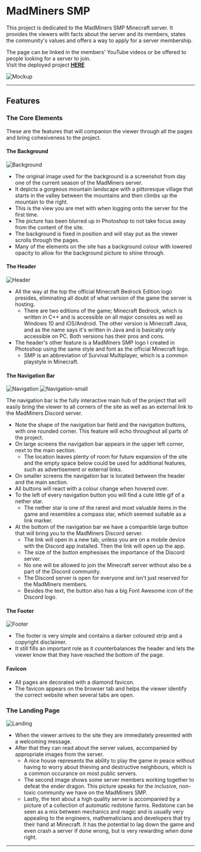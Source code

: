 # __MadMiners SMP__

This project is dedicated to the MadMiners SMP Minecraft server.
It provides the viewers with facts about the server and its members, states the community's values and offers a way to apply for a server membership.

The page can be linked in the members' YouTube videos or be offered to people looking for a server to join. <br>
Visit the deployed project [__HERE__](https://madmaddie81.github.io/mad-miners-smp/index.html)

![Mockup](assets/docs/readme-imgs/mockup.png)

<hr>

## __Features__

### __The Core Elements__

These are the features that will companion the viewer through all the pages and bring cohesiveness to the project.

#### __The Background__

![Background](assets/docs/readme-imgs/background-og.png)
* The original image used for the background is a screenshot from day one of the current season of the MadMiners server. 
* It depicts a gorgeous mountain landscape with a pittoresque village that starts in the valley between the mountains and then climbs up the mountain to the right.
* This is the view you are met with when logging onto the server for the first time.
* The picture has been blurred up in Photoshop to not take focus away from the content of the site.
* The background is fixed in position and will stay put as the viewer scrolls through the pages.
* Many of the elements on the site has a background colour with lowered opacity to allow for the background picture to shine through.

#### __The Header__

![Header](assets/docs/readme-imgs/readme-header.png)

* All the way at the top the official Minecraft Bedrock Edition logo presides, eliminating all doubt of what version of the game the server is hosting.
    * There are two editions of the game; Minecraft Bedrock, which is written in C++ and is accessible on all major consoles as well as Windows 10 and iOS/Android. The other version is Minecraft Java, and as the name says it's written in Java and is basically only accessible on PC. Both versions has their pros and cons.
* The header's other feature is a MadMiners SMP logo I created in Photoshop using the same style and font as the official Minecraft logo.
    * SMP is an abbreviation of Survival Multiplayer, which is a common playstyle in Minecraft.

#### __The Navigation Bar__

![Navigation](assets/docs/readme-imgs/nav.png) ![Navigation-small](assets/docs/readme-imgs/nav-small.png)

The navigation bar is the fully interactive main hub of the project that will easily bring the viewer to all corners of the site as well as an external link to the MadMiners Discord server.
* Note the shape of the navigation bar field and the navigation buttons, with one rounded corner. This feature will echo throughout all parts of the project.
* On large screens the navigation bar appears in the upper left corner, next to the main section.
    * The location leaves plenty of room for future expansion of the site and the empty space below could be used for additional features, such as advertisement or external links.
* On smaller screens the navigation bar is located between the header and the main section.
* All buttons will react with a colour change when hovered over.
* To the left of every navigation button you will find a cute little gif of a nether star.
    * The nether star is one of the rarest and most valuable items in the game and resembles a compass star, which seemed suitable as a link marker.
* At the bottom of the navigation bar we have a comparible large button that will bring you to the MadMiners Discord server.
    * The link will open in a new tab, unless you are on a mobile device with the Discord app installed. Then the link will open up the app.
    * The size of the button emphesises the importance of the Discord server.
    * No one will be allowed to join the Minecraft server without also be a part of the Discord community.
    * The Discord server is open for everyone and isn't just reserved for the MadMiners members.
    * Besides the text, the button also has a big Font Awesome icon of the Discord logo.

#### __The Footer__
![Footer](assets/docs/readme-imgs/footer.png)
* The footer is very simple and contains a darker coloured strip and a copyright disclaimer.
* It still fills an important role as it counterbalances the header and lets the viewer know that they have reached the bottom of the page.

#### __Favicon__
* All pages are decorated with a diamond favicon.
* The favicon appears on the browser tab and helps the viewer identify the correct website when several tabs are open.

### __The Landing Page__

![Landing](assets/docs/readme-imgs/landing.png)

* When the viewer arrives to the site they are immediately presented with a welcoming message. 
* After that they can read about the server values, accompanied by appropriate images from the server.
    * A nice house represents the ability to play the game in peace without having to worry about thieving and destructive neighbours, which is a common occurance on most public servers.
    * The second image shows some server members working together to defeat the ender dragon. This picture speaks for the inclusive, non-toxic community we have on the MadMiners SMP.
    * Lastly, the text about a high quality server is accompanied by a picture of a collection of automatic redstone farms. Redstone can be seen as a mix between mechanics and magic and is usually very appealing to the engineers, mathematicians and developers that try their hand at Minecraft. It has the potential to lag down the game and even crash a server if done wrong, but is very rewarding when done right.

<hr>



